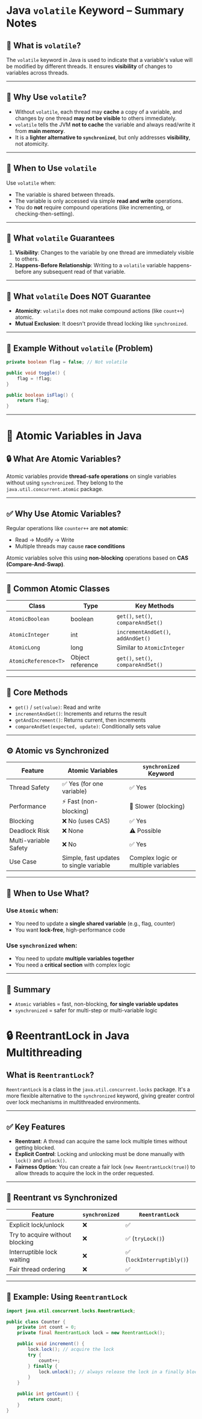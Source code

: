 # Java `volatile` Keyword – Summary Notes

## 🔹 What is `volatile`?
The `volatile` keyword in Java is used to indicate that a variable's value will be modified by different threads. It ensures **visibility** of changes to variables across threads.

---

## 🔹 Why Use `volatile`?
- Without `volatile`, each thread may **cache** a copy of a variable, and changes by one thread **may not be visible** to others immediately.
- `volatile` tells the JVM **not to cache** the variable and always read/write it from **main memory**.
- It is a **lighter alternative to `synchronized`**, but only addresses **visibility**, not atomicity.

---

## 🔹 When to Use `volatile`
Use `volatile` when:
- The variable is shared between threads.
- The variable is only accessed via simple **read and write** operations.
- You do **not** require compound operations (like incrementing, or checking-then-setting).

---

## 🔹 What `volatile` Guarantees
1. **Visibility**: Changes to the variable by one thread are immediately visible to others.
2. **Happens-Before Relationship**: Writing to a `volatile` variable happens-before any subsequent read of that variable.

---

## 🔹 What `volatile` Does NOT Guarantee
- **Atomicity**: `volatile` does not make compound actions (like `count++`) atomic.
- **Mutual Exclusion**: It doesn't provide thread locking like `synchronized`.

---

## 🔹 Example Without `volatile` (Problem)
```java
private boolean flag = false; // Not volatile

public void toggle() {
    flag = !flag;
}

public boolean isFlag() {
    return flag;
}
```

---

# 📘 Atomic Variables in Java

## 🔒 What Are Atomic Variables?

Atomic variables provide **thread-safe operations** on single variables without using `synchronized`. They belong to the `java.util.concurrent.atomic` package.

---

## ✅ Why Use Atomic Variables?

Regular operations like `counter++` are **not atomic**:
- Read → Modify → Write
- Multiple threads may cause **race conditions**

Atomic variables solve this using **non-blocking** operations based on **CAS (Compare-And-Swap)**.

---

## 🧰 Common Atomic Classes

| Class                | Type             | Key Methods                         |
|----------------------|------------------|-------------------------------------|
| `AtomicBoolean`      | boolean          | `get()`, `set()`, `compareAndSet()` |
| `AtomicInteger`      | int              | `incrementAndGet()`, `addAndGet()`  |
| `AtomicLong`         | long             | Similar to `AtomicInteger`          |
| `AtomicReference<T>` | Object reference | `get()`, `set()`, `compareAndSet()` |

---

## 🔁 Core Methods

- `get()` / `set(value)`: Read and write
- `incrementAndGet()`: Increments and returns the result
- `getAndIncrement()`: Returns current, then increments
- `compareAndSet(expected, update)`: Conditionally sets value

---

## ⚙️ Atomic vs Synchronized

| Feature               | Atomic Variables                         | `synchronized` Keyword                  |
|-----------------------|-------------------------------------------|-----------------------------------------|
| Thread Safety         | ✅ Yes (for one variable)                 | ✅ Yes                                   |
| Performance           | ⚡ Fast (non-blocking)                    | 🐢 Slower (blocking)                     |
| Blocking              | ❌ No (uses CAS)                         | ✅ Yes                                   |
| Deadlock Risk         | ❌ None                                  | ⚠️ Possible                              |
| Multi-variable Safety | ❌ No                                    | ✅ Yes                                   |
| Use Case              | Simple, fast updates to single variable | Complex logic or multiple variables     |

---

## 🔧 When to Use What?

### Use `Atomic` when:
- You need to update a **single shared variable** (e.g., flag, counter)
- You want **lock-free**, high-performance code

### Use `synchronized` when:
- You need to update **multiple variables together**
- You need a **critical section** with complex logic

---

## 📌 Summary

- `Atomic` variables = fast, non-blocking, **for single variable updates**
- `synchronized` = safer for multi-step or multi-variable logic

# 🔒 ReentrantLock in Java Multithreading

## What is `ReentrantLock`?

`ReentrantLock` is a class in the `java.util.concurrent.locks` package. It's a more flexible alternative to the `synchronized` keyword, giving greater control over lock mechanisms in multithreaded environments.

---

## ✅ Key Features

- **Reentrant**: A thread can acquire the same lock multiple times without getting blocked.
- **Explicit Control**: Locking and unlocking must be done manually with `lock()` and `unlock()`.
- **Fairness Option**: You can create a fair lock (`new ReentrantLock(true)`) to allow threads to acquire the lock in the order requested.

---

## 🔄 Reentrant vs Synchronized

| Feature                          | `synchronized` | `ReentrantLock`     |
|----------------------------------|----------------|---------------------|
| Explicit lock/unlock             | ❌              | ✅                   |
| Try to acquire without blocking  | ❌              | ✅ (`tryLock()`)     |
| Interruptible lock waiting       | ❌              | ✅ (`lockInterruptibly()`) |
| Fair thread ordering             | ❌              | ✅                   |

---

## 🧪 Example: Using `ReentrantLock`

```java
import java.util.concurrent.locks.ReentrantLock;

public class Counter {
    private int count = 0;
    private final ReentrantLock lock = new ReentrantLock();

    public void increment() {
        lock.lock(); // acquire the lock
        try {
            count++;
        } finally {
            lock.unlock(); // always release the lock in a finally block
        }
    }

    public int getCount() {
        return count;
    }
}
```
